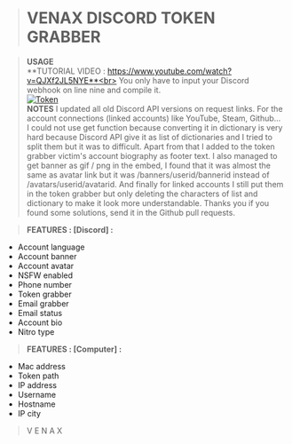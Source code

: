 > # __**VENAX DISCORD TOKEN GRABBER**__<br>

> **USAGE**<br>
**TUTORIAL VIDEO : https://www.youtube.com/watch?v=QJXf2JL5NYE**<br>
You only have to input your Discord webhook on line nine and compile it.<br>
[![Token](https://user-images.githubusercontent.com/81310818/124186145-2dadbe00-dabc-11eb-92a0-0b1015d5df63.png)](https://youtube.com/VENAX59)<br>
> **NOTES**
I updated all old Discord API versions on request links.
For the account connections (linked accounts) like YouTube, Steam, Github...
I could not use get function because converting it in dictionary is very hard because Discord API
give it as list of dictionaries and I tried to split them but it was to difficult.
Apart from that I added to the token grabber victim's account biography as footer text.
I also managed to get banner as gif / png in the embed, I found that it was almost the same
as avatar link but it was /banners/userid/bannerid instead of /avatars/userid/avatarid.
And finally for linked accounts I still put them in the token grabber but only deleting
the characters of list and dictionary to make it look more understandable.
Thanks you if you found some solutions, send it in the Github pull requests.

> **FEATURES : [Discord] :**
- Account language
- Account banner
- Account avatar
- NSFW enabled
- Phone number
- Token grabber
- Email grabber
- Email status
- Account bio
- Nitro type

> **FEATURES : [Computer] :**
- Mac address
- Token path
- IP address
- Username
- Hostname
- IP city

> V E N A X

